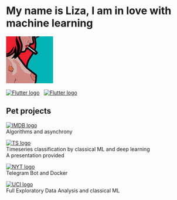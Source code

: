 
# My name is Liza, I am in love with machine learning

<p align="left">
  <img width="128" src="pic.jpg">
</p>

[<img src="https://img.shields.io/badge/Telegram-17191e?logo=Telegram&logoColor=000203&style=for-the-badge" alt="Flutter logo" title="Flutter" height="25" />](https://t.me/lizvladii)
&nbsp;
[<img src="https://img.shields.io/badge/Instagram-17191e?logo=Instagram&logoColor=E4405F&style=for-the-badge" alt="Flutter logo" title="Flutter" height="25" />](https://www.instagram.com/lizvladi/)
&nbsp;

## Pet projects
[<img src="https://img.shields.io/badge/IMDB-f8ff3d?&style=for-the-badge" alt="IMDB logo" title="IMDB" height="25" />](https://github.com/lizvladi-ds/pet_projects/tree/master/imdb) <br>
Algorithms and asynchrony <br>

[<img src="https://img.shields.io/badge/TS-50ffef?&style=for-the-badge" alt="TS logo" title="TS" height="25" />](https://github.com/lizvladi-ds/pet_projects/tree/master/ts_classification) <br>
Timeseries classification by classical ML and deep learning <br>
A presentation provided <br>

[<img src="https://img.shields.io/badge/NYT-29ff16?&style=for-the-badge" alt="NYT logo" title="NYT" height="25" />](https://github.com/lizvladi-ds/pet_projects/tree/master/nyt) <br>
Telegram Bot and Docker <br>

[<img src="https://img.shields.io/badge/UCI-d400d2?&style=for-the-badge" alt="UCI logo" title="UCI" height="25" />](https://github.com/lizvladi-ds/pet_projects/tree/master/uci) <br>
Full Exploratory Data Analysis and classical ML <br>
